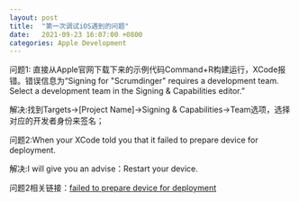 ```yaml
---
layout: post
title:  "第一次调试iOS遇到的问题"
date:   2021-09-23 16:07:00 +0800
categories: Apple Development
---
```

问题1: 直接从Apple官网下载下来的示例代码Command+R构建运行，XCode报错。错误信息为“Signing for "Scrumdinger" requires a development team. Select a development team in the Signing & Capabilities editor.”

解决:找到Targets->[Project Name]->Signing & Capabilities->Team选项，选择对应的开发者身份来签名；


问题2:When your XCode told you that it failed to prepare device for deployment.

解决:I will give you an advise：Restart your device.

问题2相关链接：[failed to prepare device for deployment](https://developer.apple.com/forums/thread/133106)